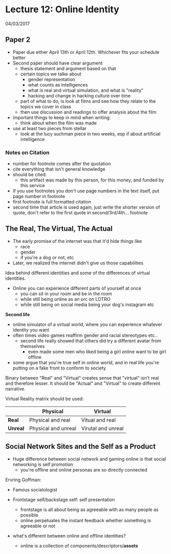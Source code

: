 # Lecture 12: Online Identity

04/03/2017

## Paper 2

- Paper due either April 13th or April 12th. Whichever fits your schedule better
- Second paper should have clear argument
    - thesis statement and argument based on that
    - certain topics we talke about
        - gender representation
        - what counts as intelligences
        - what is real and virtual simulation, and what is "reality"
        - hacking and change in hacking culture over time
    - part of what to do, is look at films and see how they relate to the
        topics we cover in class
    - then use discussion and readings to offer analysis about the film
- important things to keep in mind when writing:
    - think about when the film was made
- use at least two pieces from stellar
    - look at the lucy suchman piece in two weeks, esp if about artificial
        intelligence

### Notes on Citation

- number for footnote comes after the quotation
- cite everything that isn't general knowledge
- should be cited:
    - this artifact was made by this person, for this money, and funded by this service
- if you use footnotes you don't use page numbers in the text itself, put page
    number in footnote
- first footnote is full formatted citation
- second time that article is used again, just write the shorter version of
    quote, don't refer to the first quote in second/3rd/4th... footnote

## The Real, The Virtual, The Actual

- The early promise of the internet was that it'd hide things like
    - race
    - gender
    - if you're a dog or not, etc
- Later, we realized the internet didn't give us those capabilities

Idea behind different identities and some of the differences of virtual identities.

- Online you can experience different parts of yourself at once
    - you can sit in your room and be in the room
    - while still being online as an orc on LOTRO
    - while still being on social media being your dog's instagram etc

__Second life__

- online simulator of a virtual world, where you can experience whatever
    identity you want
- often times video games reaffirm gender and racial stereotypes etc..
    - second life really showed that others did try a different avatar from themselves
        - even made some men who liked being a girl online want to be girl offline
- some argue that you're true self in online world, and in real life you're
    putting on a fake front to conform to society

Binary between "Real" and "Virtual" creates sense that "virtual" isn't real and
therefore lesser. It should be "Actual" and "Virtual" to create different narrative.

Virtual Reality matrix should be used:

|          | Physical            | Virtual            |
| ---      | ---                 | ---                |
| __Real__ | Physical and real   | Vitual and real    |
|__Unreal__| Physical and unreal | Virutal and unreal |

## Social Network Sites and the Self as a Product

- Huge difference between social network and gaming online is that social
    networking is self promotion
    - you're offline and online personas are so directly connected

Ervring Goffman:

- Famous socialologist
- Frontstage self/backstage self: self presentation
    - frontstage is all about being as agreeable with as many people as possible
    - online perpetuates the instant feedback whether something is agreeable or not

- what's different between online and offline identities?
    - online is a collection of components/descriptors/__assets__
